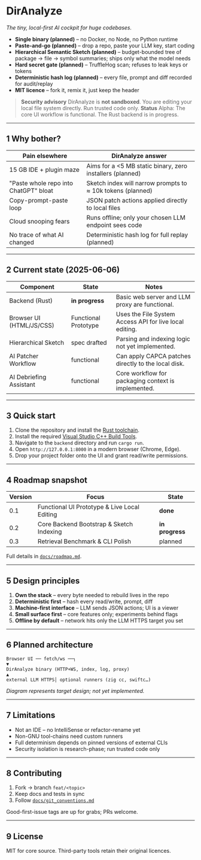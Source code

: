 # DirAnalyze

*The tiny, local-first AI cockpit for huge codebases.*

- **Single binary (planned)** – no Docker, no Node, no Python runtime
- **Paste-and-go (planned)** – drop a repo, paste your LLM key, start coding
- **Hierarchical Semantic Sketch (planned)** – budget-bounded tree of package → file → symbol summaries; ships only what the model needs
- **Hard secret gate (planned)** – TruffleHog scan; refuses to leak keys or tokens
- **Deterministic hash log (planned)** – every file, prompt and diff recorded for audit/replay
- **MIT licence** – fork it, remix it, just keep the header

> **Security advisory** DirAnalyze is **not sandboxed**. You are editing your local file system directly. Run trusted code only.
> **Status** Alpha: The core UI workflow is functional. The Rust backend is in progress.

---

## 1 Why bother?

| Pain elsewhere                           | DirAnalyze answer                                        |
|-----------------------------------------|----------------------------------------------------------|
| 15 GB IDE + plugin maze                 | Aims for a <5 MB static binary, zero installers (planned)|
| "Paste whole repo into ChatGPT" bloat   | Sketch index will narrow prompts to ≈ 10k tokens (planned)|
| Copy-prompt-paste loop                  | JSON patch actions applied directly to local files       |
| Cloud snooping fears                    | Runs offline; only your chosen LLM endpoint sees code    |
| No trace of what AI changed             | Deterministic hash log for full replay (planned)         |

---

## 2 Current state (2025-06-06)

| Component                      | State                | Notes                                                      |
|--------------------------------|----------------------|------------------------------------------------------------|
| Backend (Rust)                 | **in progress**      | Basic web server and LLM proxy are functional.             |
| Browser UI (HTML/JS/CSS)       | Functional Prototype | Uses the File System Access API for live local editing.    |
| Hierarchical Sketch            | spec drafted         | Parsing and indexing logic not yet implemented.            |
| AI Patcher Workflow            | functional           | Can apply CAPCA patches directly to the local disk.        |
| AI Debriefing Assistant        | functional           | Core workflow for packaging context is implemented.        |

---

## 3 Quick start

1.  Clone the repository and install the [Rust toolchain](https://rustup.rs/).
2.  Install the required [Visual Studio C++ Build Tools](https://visualstudio.microsoft.com/visual-cpp-build-tools/).
3.  Navigate to the `backend` directory and run `cargo run`.
4.  Open `http://127.0.0.1:8000` in a modern browser (Chrome, Edge).
5.  Drop your project folder onto the UI and grant read/write permissions.

---

## 4 Roadmap snapshot

| Version | Focus                                                  | State           |
| ------- | ------------------------------------------------------ | --------------- |
| 0.1     | Functional UI Prototype & Live Local Editing           | **done**        |
| 0.2     | Core Backend Bootstrap & Sketch Indexing               | **in progress** |
| 0.3     | Retrieval Benchmark & CLI Polish                       | planned         |

Full details in [`docs/roadmap.md`](./docs/roadmap.md).

---
## 5 Design principles

1.  **Own the stack** – every byte needed to rebuild lives in the repo
2.  **Deterministic first** – hash every read/write, prompt, diff
3.  **Machine-first interface** – LLM sends JSON actions; UI is a viewer
4.  **Small surface first** – core features only; experiments behind flags
5.  **Offline by default** – network hits only the LLM HTTPS target you set

---

## 6 Planned architecture
```
Browser UI ── fetch/ws ──┐
▼
DirAnalyze binary (HTTP+WS, index, log, proxy)
▲
external LLM HTTPS│ optional runners (zig cc, swiftc…)
```
*Diagram represents target design; not yet implemented.*

---

## 7 Limitations

*   Not an IDE – no IntelliSense or refactor-rename yet
*   Non-GNU tool-chains need custom runners
*   Full determinism depends on pinned versions of external CLIs
*   Security isolation is research-phase; run trusted code only

---

## 8 Contributing

1.  Fork → branch `feat/<topic>`
2.  Keep docs and tests in sync
3.  Follow [`docs/git_conventions.md`](./docs/git_conventions.md)

Good-first-issue tags are up for grabs; PRs welcome.

---

## 9 License

MIT for core source. Third-party tools retain their original licences.
